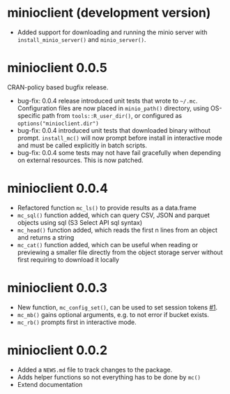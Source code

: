 # minioclient (development version)

* Added support for downloading and running the minio server with
  `install_minio_server()` and `minio_server()`.

# minioclient 0.0.5

CRAN-policy based bugfix release. 

* bug-fix: 0.0.4 release introduced unit tests that wrote to `~/.mc`.
  Configuration files are now placed in `minio_path()` directory,
  using OS-specific path from `tools::R_user_dir()`,
  or configured as `options("minioclient.dir")`
* bug-fix: 0.0.4 introduced unit tests that downloaded binary without prompt.
  `install_mc()` will now prompt before install in interactive mode and must
  be called explicitly in batch scripts.
* bug-fix: 0.0.4 some tests may not have fail gracefully when depending on
  external resources.  This is now patched.
  

# minioclient 0.0.4

* Refactored function `mc_ls()` to provide results as a data.frame
* `mc_sql()` function added, which can query CSV, JSON and parquet objects using sql (S3 Select API sql syntax)
* `mc_head()` function added, which reads the first n lines from an object and returns a string
* `mc_cat()` function added, which can be useful when reading or previewing a smaller file directly from the object storage server without first requiring to download it locally

# minioclient 0.0.3

* New function, `mc_config_set()`, can be used to set session tokens [#1](https://github.com/cboettig/minioclient/issues/1).
* `mc_mb()` gains optional arguments, e.g. to not error if bucket exists.
* `mc_rb()` prompts first in interactive mode.

# minioclient 0.0.2

* Added a `NEWS.md` file to track changes to the package.
* Adds helper functions so not everything has to be done by `mc()`
* Extend documentation

